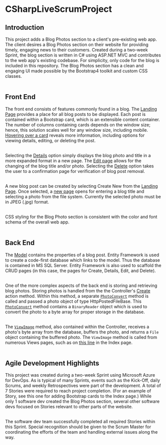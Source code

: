 # CSharpLiveScrumProject

<h2>Introduction</h2>
This project adds a Blog Photos section to a client's pre-existing web app.  The client desires a Blog Photos section on their website for providing timely, engaging news to their customers.  Created during a two-week Sprint, the blog section is written in C# using ASP.NET MVC and contributes to the web app's existing codebase.  For simplicity, only code for the blog is included in this repository.  The Blog Photos section has a clean and engaging UI made possible by the Bootstrap4 toolkit and custom CSS classes.  <br><br>

<h2>Front End</h2>
The front end consists of features commonly found in a blog.  The <a href="https://github.com/CrewsControlSolutions/CSharpLiveScrumProject/blob/main/Screenshots/HomePage.PNG">Landing Page</a> provides a place for all blog posts to be displayed.  Each post is contained within a Bootstrap card, which is an extensible content container.  The number of columns containing cards depends on the window size; hence, this solution scales well for any window size, including mobile.  <a href="https://github.com/CrewsControlSolutions/CSharpLiveScrumProject/blob/main/Screenshots/HomePageCardOnHoverOver.PNG">Hovering over a card</a> reveals more information, including options for viewing details, editing, or deleting the post. <br><br>

Selecting the <a href="https://github.com/CrewsControlSolutions/CSharpLiveScrumProject/blob/main/Screenshots/BlogPhotoDetailsPage.PNG">Details</a> option simply displays the blog photo and title in a more expanded format in a new page. The <a href="https://github.com/CrewsControlSolutions/CSharpLiveScrumProject/blob/main/Screenshots/EditBlogPhotoPage.PNG">Edit page</a> allows for the changing of the blog title and/or photo.  Selecting the <a href="https://github.com/CrewsControlSolutions/CSharpLiveScrumProject/blob/main/Screenshots/DeleteBlogPhotoPage.PNG">Delete</a> option takes the user to a confirmation page for verification of blog post removal. <br><br>

A new blog post can be created by selecting Create New from the <a href="https://github.com/CrewsControlSolutions/CSharpLiveScrumProject/blob/main/Screenshots/HomePage.PNG">Landing Page</a>.  Once selected, a <a href="https://github.com/CrewsControlSolutions/CSharpLiveScrumProject/blob/main/Screenshots/CreateBlogPhoto.PNG">new page</a> opens for entering a blog title and selecting a photo from the file system.  Currently the selected photo must be in JPEG (.jpg) format. <br><br>

CSS styling for the Blog Photo section is consistent with the color and font schema of the overall web app.<br><br>

<h2>Back End</h2>
The <a href="https://github.com/CrewsControlSolutions/CSharpLiveScrumProject/blob/main/Blog/Models/BlogPhoto.cs">Model</a> contains the properties of a blog post.  Entity Framework is used to create a code-first database which links to the model.  Thus the database is contained in MS SQL Server.  Entity Framework is also used to scaffold the CRUD pages (in this case, the pages for Create, Details, Edit, and Delete). <br><br>

One of the more complex aspects of the back end is storing and retrieving blog photos. Storing photos is handled from the the Controller's <a href="https://github.com/CrewsControlSolutions/CSharpLiveScrumProject/blob/main/Blog/Controllers/BlogPhotosController.cs#L51">Create</a> action method.  Within this method, a separate <a href="https://github.com/CrewsControlSolutions/CSharpLiveScrumProject/blob/b54745e851ede772b92164ee7cb1dd1cb14c99f1/Blog/Controllers/BlogPhotosController.cs#L142">```PhotoConvert```</a> method is called and passed a photo object of type HttpPostedFileBase.  This <a href="https://github.com/CrewsControlSolutions/CSharpLiveScrumProject/blob/b54745e851ede772b92164ee7cb1dd1cb14c99f1/Blog/Controllers/BlogPhotosController.cs#L142">```PhotoConvert```</a> method contains a ```BinaryReader``` object which is used to convert the photo to a byte array for proper storage in the database.  <br><br>

The <a href="https://github.com/CrewsControlSolutions/CSharpLiveScrumProject/blob/b54745e851ede772b92164ee7cb1dd1cb14c99f1/Blog/Controllers/BlogPhotosController.cs#L156">```ViewImage```</a> method, also contained within the Controller, receives a photo's byte array from the database, buffers the photo, and returns a ```File``` object containing the buffered photo. The ```ViewImage``` method is called from numerous Views pages, such as on <a href="https://github.com/CrewsControlSolutions/CSharpLiveScrumProject/blob/b54745e851ede772b92164ee7cb1dd1cb14c99f1/Blog/Views/BlogPhotos/Index.cshtml#L20">this line</a> in the Index page.<br><br>

<h2>Agile Development Highlights</h2>
This project was created during a two-week Sprint using Microsoft Azure for DevOps.  As is typical of many Sprints, events such as the Kick-Off, daily Scrums, and weekly Retrospectives were part of the development.  A total of 7 Stories were required to reach project completion.  (For an example of Story, see  this one for adding Bootstrap cards to the Index page.)  While only 1 software dev created the Blog Photos section, several other software devs focused on Stories relevant to other parts of the website.  <br><br>

The software dev team successfully completed all required Stories within this Sprint.  Special recognition should be given to the Scrum Master for coordinating the efforts of the team and handling external issues along the way.
